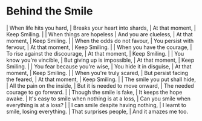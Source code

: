 Behind the Smile
================

| When life hits you hard,
| Breaks your heart into shards,
| At that moment,
| Keep Smiling.
| 
| When things are hopeless
| And you are clueless,
| At that moment,
| Keep Smiling.
| 
| When the odds do not favour,
| You persist with fervour,
| At that moment,
| Keep Smiling.
| 
| When you have the courage,
| To rise against the discourage,
| At that moment,
| Keep Smiling.
| 
| You know you\'re vincible,
| But giving up is impossible,
| At that moment,
| Keep Smiling.
| 
| You fear because you\'re wise,
| You hide it in disguise,
| At that moment,
| Keep Smiling.
| 
| When you\'re truly scared,
| But persist facing the feared,
| At that moment,
| Keep Smiling.
| 
| The smile you put shall hide,
| All the pain on the inside,
| But it is needed to move onward,
| The needed courage to go forward.
| 
| Though the smile is fake,
| It keeps the hope awake.
| It\'s easy to smile when nothing is at a loss,
| Can you smile when everything is at a loss?
| 
| I can smile despite having nothing,
| I learnt to smile, losing everything.
| That surprises people,
| And it amazes me too.

